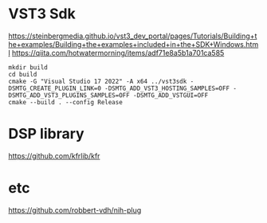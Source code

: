 # VST3 Sdk

https://steinbergmedia.github.io/vst3_dev_portal/pages/Tutorials/Building+the+examples/Building+the+examples+included+in+the+SDK+Windows.html
https://qiita.com/hotwatermorning/items/adf71e8a5b1a701ca585

```
mkdir build
cd build
cmake -G "Visual Studio 17 2022" -A x64 ../vst3sdk -DSMTG_CREATE_PLUGIN_LINK=0 -DSMTG_ADD_VST3_HOSTING_SAMPLES=OFF -DSMTG_ADD_VST3_PLUGINS_SAMPLES=OFF -DSMTG_ADD_VSTGUI=OFF
cmake --build . --config Release
```

# DSP library

https://github.com/kfrlib/kfr

# etc

https://github.com/robbert-vdh/nih-plug
